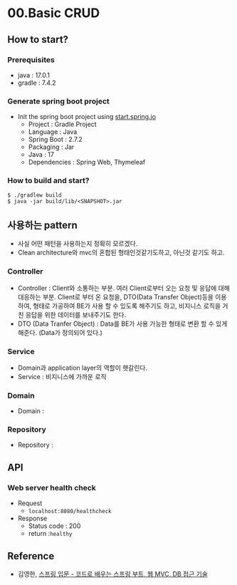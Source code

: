 # 00.Basic CRUD
## How to start?
### Prerequisites
- java : 17.0.1
- gradle : 7.4.2

### Generate spring boot project 
- Init the spring boot project using [start.spring.io](https://start.spring.io/)
  - Project : Gradle Project
  - Language : Java
  - Spring Boot : 2.7.2
  - Packaging : Jar
  - Java : 17
  - Dependencies : Spring Web, Thymeleaf

### How to build and start?
```aidl
$ ./gradlew build 
$ java -jar build/lib/<SNAPSHOT>.jar
```

## 사용하는 pattern
- 사실 어떤 패턴을 사용하는지 정확히 모르겠다.
- Clean architecture와 mvc의 혼합된 형태인것같기도하고, 아닌것 같기도 하고.
### Controller
  - Controller : Client와 소통하는 부분. 여러 Client로부터 오는 요청 및 응답에 대해 대응하는 부분. 
    Client로 부터 온 요청을, DTO(Data Transfer Object)등을 이용하여, 형태로 가공하여 BE가 사용 할 수 있도록 해주기도 하고, 
    비지니스 로직을 거친 응답을 위한 데이터를 보내주기도 한다.   
  - DTO (Data Tranfer Object) : Data를 BE가 사용 가능한 형태로 변환 할 수 있게 해준다. (Data가 정의되어 있다.)
### Service
  - Domain과 application layer의 역할이 햇갈린다.  
  - Service : 비지니스에 가까운 로직
### Domain 
  - Domain : 
### Repository
  - Repository :

## API
### Web server health check
- Request
  - `localhost:8080/healthcheck`
- Response
  - Status code : 200 
  - return :`healthy`

## Reference
- 김영한, [스프링 입문 - 코드로 배우는 스프링 부트, 웹 MVC, DB 접근 기술](https://www.inflearn.com/course/%EC%8A%A4%ED%94%84%EB%A7%81-%EC%9E%85%EB%AC%B8-%EC%8A%A4%ED%94%84%EB%A7%81%EB%B6%80%ED%8A%B8)